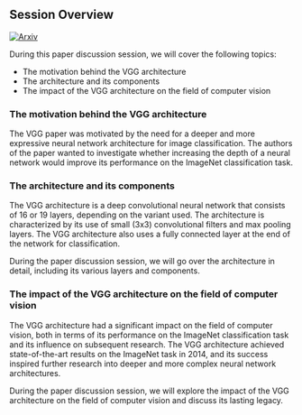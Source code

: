 ## Session Overview

[![Arxiv](https://img.shields.io/badge/ArXiv-1409.1556-orange.svg?color=blue)](https://arxiv.org/abs/1409.1556)

During this paper discussion session, we will cover the following topics:

- The motivation behind the VGG architecture
- The architecture and its components
- The impact of the VGG architecture on the field of computer vision

### The motivation behind the VGG architecture

The VGG paper was motivated by the need for a deeper and more expressive neural network architecture for image classification. The authors of the paper wanted to investigate whether increasing the depth of a neural network would improve its performance on the ImageNet classification task.

### The architecture and its components

The VGG architecture is a deep convolutional neural network that consists of 16 or 19 layers, depending on the variant used. The architecture is characterized by its use of small (3x3) convolutional filters and max pooling layers. The VGG architecture also uses a fully connected layer at the end of the network for classification.

During the paper discussion session, we will go over the architecture in detail, including its various layers and components.

### The impact of the VGG architecture on the field of computer vision

The VGG architecture had a significant impact on the field of computer vision, both in terms of its performance on the ImageNet classification task and its influence on subsequent research. The VGG architecture achieved state-of-the-art results on the ImageNet task in 2014, and its success inspired further research into deeper and more complex neural network architectures.

During the paper discussion session, we will explore the impact of the VGG architecture on the field of computer vision and discuss its lasting legacy.
